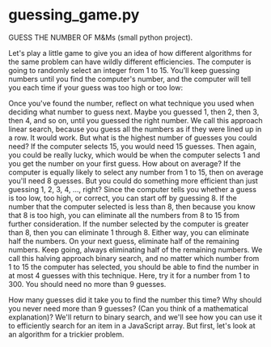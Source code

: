 # guessing_game.py

GUESS THE NUMBER OF M&Ms (small python project).

Let's play a little game to give you an idea of how different algorithms for the same problem can have wildly different efficiencies. The computer is going to randomly select an integer from 1 to 15. You'll keep guessing numbers until you find the computer's number, and the computer will tell you each time if your guess was too high or too low:

Once you've found the number, reflect on what technique you used when deciding what number to guess next.
Maybe you guessed 1, then 2, then 3, then 4, and so on, until you guessed the right number. We call this approach linear search, because you guess all the numbers as if they were lined up in a row. It would work. But what is the highest number of guesses you could need? If the computer selects 15, you would need 15 guesses. Then again, you could be really lucky, which would be when the computer selects 1 and you get the number on your first guess. How about on average? If the computer is equally likely to select any number from 1 to 15, then on average you'll need 8 guesses.
But you could do something more efficient than just guessing 1, 2, 3, 4, …, right? Since the computer tells you whether a guess is too low, too high, or correct, you can start off by guessing 8. If the number that the computer selected is less than 8, then because you know that 8 is too high, you can eliminate all the numbers from 8 to 15 from further consideration. If the number selected by the computer is greater than 8, then you can eliminate 1 through 8. Either way, you can eliminate half the numbers. On your next guess, eliminate half of the remaining numbers. Keep going, always eliminating half of the remaining numbers.
We call this halving approach binary search, and no matter which number from 1 to 15 the computer has selected, you should be able to find the number in at most 4 guesses with this technique.
Here, try it for a number from 1 to 300. You should need no more than 9 guesses.

How many guesses did it take you to find the number this time? Why should you never need more than 9 guesses? (Can you think of a mathematical explanation)?
We'll return to binary search, and we'll see how you can use it to efficiently search for an item in a JavaScript array. But first, let's look at an algorithm for a trickier problem.
